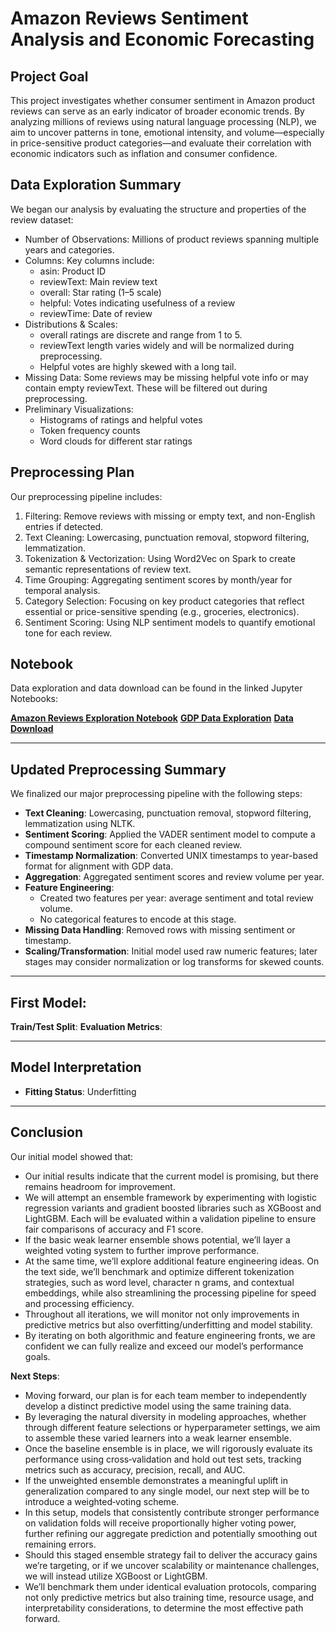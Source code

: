 # Amazon Reviews Sentiment Analysis and Economic Forecasting

## Project Goal

This project investigates whether consumer sentiment in Amazon product reviews can serve as an early indicator of broader economic trends. By analyzing millions of reviews using natural language processing (NLP), we aim to uncover patterns in tone, emotional intensity, and volume—especially in price-sensitive product categories—and evaluate their correlation with economic indicators such as inflation and consumer confidence.

## Data Exploration Summary

We began our analysis by evaluating the structure and properties of the review dataset:

- Number of Observations: Millions of product reviews spanning multiple years and categories.
- Columns: Key columns include:
  - asin: Product ID
  - reviewText: Main review text
  - overall: Star rating (1–5 scale)
  - helpful: Votes indicating usefulness of a review
  - reviewTime: Date of review
- Distributions & Scales:
  - overall ratings are discrete and range from 1 to 5.
  - reviewText length varies widely and will be normalized during preprocessing.
  - Helpful votes are highly skewed with a long tail.
- Missing Data: Some reviews may be missing helpful vote info or may contain empty reviewText. These will be filtered out during preprocessing.
- Preliminary Visualizations:
  - Histograms of ratings and helpful votes
  - Token frequency counts
  - Word clouds for different star ratings

## Preprocessing Plan

Our preprocessing pipeline includes:

1. Filtering: Remove reviews with missing or empty text, and non-English entries if detected.
2. Text Cleaning: Lowercasing, punctuation removal, stopword filtering, lemmatization.
3. Tokenization & Vectorization: Using Word2Vec on Spark to create semantic representations of review text.
4. Time Grouping: Aggregating sentiment scores by month/year for temporal analysis.
5. Category Selection: Focusing on key product categories that reflect essential or price-sensitive spending (e.g., groceries, electronics).
6. Sentiment Scoring: Using NLP sentiment models to quantify emotional tone for each review.

## Notebook

Data exploration and data download can be found in the linked Jupyter Notebooks:

**[Amazon Reviews Exploration Notebook](./Amazon_rewiews_exploration.ipynb)**
**[GDP Data Exploration](./GDP_Explore.ipynb)**
**[Data Download](./Data_download.ipynb)**


---

## Updated Preprocessing Summary

We finalized our major preprocessing pipeline with the following steps:

- **Text Cleaning**: Lowercasing, punctuation removal, stopword filtering, lemmatization using NLTK.
- **Sentiment Scoring**: Applied the VADER sentiment model to compute a compound sentiment score for each cleaned review.
- **Timestamp Normalization**: Converted UNIX timestamps to year-based format for alignment with GDP data.
- **Aggregation**: Aggregated sentiment scores and review volume per year.
- **Feature Engineering**:
  - Created two features per year: average sentiment and total review volume.
  - No categorical features to encode at this stage.
- **Missing Data Handling**: Removed rows with missing sentiment or timestamp.
- **Scaling/Transformation**: Initial model used raw numeric features; later stages may consider normalization or log transforms for skewed counts.

---

## First Model: 

**Train/Test Split**: 
**Evaluation Metrics**:


---

## Model Interpretation

- **Fitting Status**: Underfitting  

---

## Conclusion

Our initial model showed that:
- Our initial results indicate that the current model is promising, but there remains headroom for improvement. 
- We will attempt an ensemble framework by experimenting with logistic regression variants and gradient
boosted libraries such as XGBoost and LightGBM. Each will be evaluated within a validation pipeline to
ensure fair comparisons of accuracy and F1 score.
- If the basic weak learner ensemble shows potential, we’ll layer a weighted voting system to further
improve performance.
- At the same time, we’ll explore additional feature engineering ideas. On the text side, we’ll benchmark
and optimize different tokenization strategies, such as word level, character n grams, and contextual
embeddings, while also streamlining the processing pipeline for speed and processing efficiency.
- Throughout all iterations, we will monitor not only improvements in predictive metrics but also
overfitting/underfitting and model stability.
- By iterating on both algorithmic and feature engineering fronts, we are confident we can fully
realize and exceed our model’s performance goals.


**Next Steps**:
- Moving forward, our plan is for each team member to independently develop a distinct 
predictive model using the same training data. 
- By leveraging the natural diversity in modeling approaches, whether through different 
feature selections or hyperparameter settings, we aim to assemble these varied learners 
into a weak learner ensemble. 
- Once the baseline ensemble is in place, we will rigorously evaluate its performance 
using cross‐validation and hold out test sets, tracking metrics such as accuracy, 
precision, recall, and AUC. 
- If the unweighted ensemble demonstrates a meaningful uplift in generalization compared 
to any single model, our next step will be to introduce a weighted‐voting scheme. 
- In this setup, models that consistently contribute stronger performance on validation 
folds will receive proportionally higher voting power, further refining our aggregate 
prediction and potentially smoothing out remaining errors.
- Should this staged ensemble strategy fail to deliver the accuracy gains we’re 
targeting, or if we uncover scalability or maintenance challenges, we will instead 
utilize XGBoost or LightGBM.  
- We’ll benchmark them under identical evaluation protocols, comparing not only 
predictive metrics but also training time, resource usage, and interpretability 
considerations, to determine the most effective path forward.

